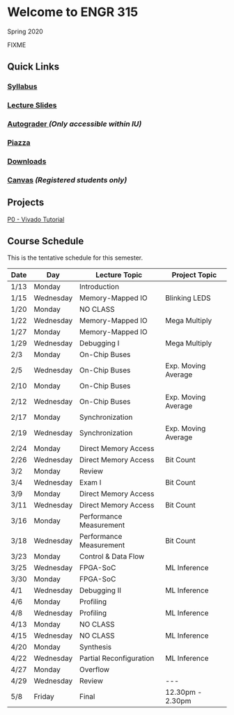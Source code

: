 # Welcome to ENGR 315 

Spring 2020

FIXME

## Quick Links

### [Syllabus](syllabus.md)

### [Lecture Slides](https://drive.google.com/drive/folders/1pHBSAonP4FcpAmzgQB6zeGL0lf40avk5?usp=sharing)

### [Autograder ](https://autograder.sice.indiana.edu) _(Only accessible within IU)_

### [Piazza](https://piazza.com/iu/spring2020/engr315) 

### [Downloads](https://drive.google.com/drive/folders/1F7L00AAyPGXuPK9kL2j7kHGzELXcVFp2?usp=sharing)

### [Canvas](https://iu.instructure.com/courses/1773083) _(Registered students only)_


## Projects

[P0 - Vivado Tutorial](https://docs.google.com/document/d/1kZTcPmTAU91HoLOlRBrc2Nz9sa5rJYhDsOkhBRS8Asc)

## Course Schedule

This is the tentative schedule for this semester.

| Date  |   Day     | Lecture Topic             |  Project Topic        | 
| --    |  -----    |   -----                   |     -----             | 
| 1/13  | Monday    | Introduction              |                       |
| 1/15  | Wednesday | Memory-Mapped IO          | Blinking LEDS         |
| 1/20  | Monday    | NO CLASS                  |                       |
| 1/22  | Wednesday | Memory-Mapped IO          | Mega Multiply         | 
| 1/27  | Monday    | Memory-Mapped IO          |                       |
| 1/29  | Wednesday | Debugging I               | Mega Multiply         |
| 2/3   | Monday    | On-Chip Buses             |                       |
| 2/5   | Wednesday | On-Chip Buses             | Exp. Moving Average   |     
| 2/10  | Monday    | On-Chip Buses             |                       |
| 2/12  | Wednesday | On-Chip Buses             | Exp. Moving Average   |    
| 2/17  | Monday    | Synchronization           |                       |
| 2/19  | Wednesday | Synchronization           | Exp. Moving Average   |
| 2/24  | Monday    | Direct Memory Access      |                       |
| 2/26  | Wednesday | Direct Memory Access      | Bit Count             |
| 3/2   | Monday    | Review                    |                       |
| 3/4   | Wednesday | Exam I                    | Bit Count             |    
| 3/9   | Monday    | Direct Memory Access      |                       |
| 3/11  | Wednesday | Direct Memory Access      | Bit Count             |
| 3/16  | Monday    | Performance Measurement   |                       |
| 3/18  | Wednesday | Performance Measurement   | Bit Count             |  
| 3/23  | Monday    | Control & Data Flow       |                       |
| 3/25  | Wednesday | FPGA-SoC                  | ML Inference          | 
| 3/30  | Monday    | FPGA-SoC                  |                       |
| 4/1   | Wednesday | Debugging II              | ML Inference          |
| 4/6   | Monday    | Profiling                 |                       |
| 4/8   | Wednesday | Profiling                 | ML Inference          |
| 4/13  | Monday    | NO CLASS                  |                       |
| 4/15  | Wednesday | NO CLASS                  | ML Inference          |
| 4/20  | Monday    | Synthesis                 |                       | 
| 4/22  | Wednesday | Partial Reconfiguration   | ML Inference          | 
| 4/27  | Monday    | Overflow                  |                       |
| 4/29  | Wednesday | Review                    | ---                   |
| 5/8   | Friday    | Final                     | 12.30pm -  2.30pm     | 

